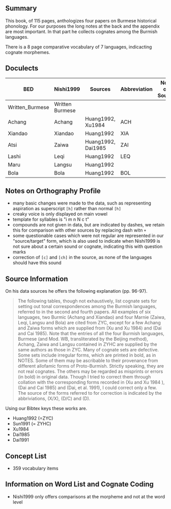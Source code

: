## Summary

This book, of 115 pages, 
anthologizes four papers on Burmese historical phonology. For our purposes the long notes at the back and the appendix are most important. In that part he collects cognates among the Burmish languages. 

There is a 8 page comparative vocabulary of 7 languages, indicacting cognate morphemes.

## Doculects

BED             | Nishi1999       | Sources | Abbreviation | Note on Source
---             | ---             | ---     | ---          | ---
Written_Burmese | Written Burmese |         |              |
Achang          | Achang          | Huang1992, Xu1984 | ACH          |
Xiandao         | Xiandao         | Huang1992 | XIA          |
Atsi            | Zaiwa           | Huang1992, Dai1985 | ZAI          |
Lashi           | Leqi            | Huang1992 | LEQ          |
Maru            | Langsu          | Huang1992 |
Bola            | Bola            | Huang1992 | BOL          |

## Notes on Orthography Profile

* many basic changes were made to the data, such as representing aspiration as superscript `[h]` rather than normal `[h]`
* creaky voice is only displayed on main vowel
* template for syllables is "i m n N c t"
* compounds are not given in data, but are indicated by dashes, we retain this for comparison with other sources by replacing dash witn `+`
* some questionable cases which were not regular are represented in our "source/target" form, which is also used to indicate when Nishi1999 is not sure about a certain sound or cognate, indicating this with question marks
* correction of `[c]` and `[ch]` in the source, as none of the languages should have this sound

## Source Information

On his data sources he offers the following explanation (pp. 96-97). 

> The following tables, though not exhaustively, list cognate sets for setting
> out tonal correspondences among the Burmish languages, referred to in the
> second and fourth papers. All examples of six languages, two Burmic (Achang
> and Xiandao) and four Marnie (Zaiwa, Leqi, Langsu and Bola) are cited from
> ZYC, except for a few Achang and Zaiwa forms which are supplied from (Xu and
> Xu 1984) and (Dai and Cai 1985). Note that the entries of all the four
> Burmish languages, Burmese (and Mod. WB, transliterated by the Beijing
> method), Achang, Zaiwa and Langsu contained in ZYHC are supplied by the same
> authors as those in ZYC. Many of cognate sets are defective. Some sets
> include irregular forms, which are printed in bold, as in NOTES. Some of them
> may be ascribable to their provenance from different allofamic forms of
> Proto-Burmish. Strictly speaking, they are not real cognates. The others may
> be regarded as misprints or errors (in bold) in original data. Though I tried
> to correct them through collation with the corresponding forms recorded in
> (Xu and Xu 1984 ), (Dai and Cai 1985) and (Dai, et al. 1991), I could correct
> only a few. The source of the forms referred to for correction is indicated
> by the abbriviations, (X/X), (D/C) and (D).

Using our Bibtex keys these works are. 
* Huang1992 (=ZYC)
* Sun1991 (= ZYHC)
* Xu1984
* Dai1985
* Dai1991

## Concept List

* 359 vocabulary items

## Information on Word List and Cognate Coding

* Nishi1999 only offers comparisons at the morpheme and not at the word level
